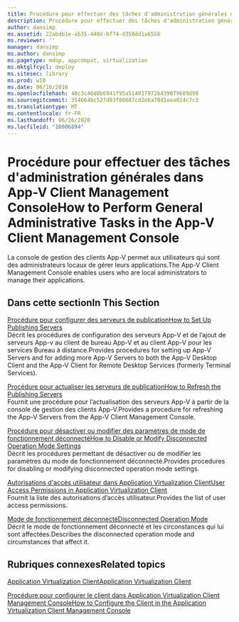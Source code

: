 ```yaml
---
title: Procédure pour effectuer des tâches d'administration générales dans App-V Client Management Console
description: Procédure pour effectuer des tâches d'administration générales dans App-V Client Management Console
author: dansimp
ms.assetid: 22abdb1e-ab35-440d-bf74-d358dd1a6558
ms.reviewer: ''
manager: dansimp
ms.author: dansimp
ms.pagetype: mdop, appcompat, virtualization
ms.mktglfcycl: deploy
ms.sitesec: library
ms.prod: w10
ms.date: 06/16/2016
ms.openlocfilehash: 48c3c46d8b6941f95a514017972b439079689d98
ms.sourcegitcommit: 354664bc527d93f80687cd2eba70d1eea024c7c3
ms.translationtype: MT
ms.contentlocale: fr-FR
ms.lasthandoff: 06/26/2020
ms.locfileid: "10806894"
---
```

# <span data-ttu-id="6e6c9-103">Procédure pour effectuer des tâches d'administration générales dans App-V Client Management Console</span><span class="sxs-lookup"><span data-stu-id="6e6c9-103">How to Perform General Administrative Tasks in the App-V Client Management Console</span></span>


<span data-ttu-id="6e6c9-104">La console de gestion des clients App-V permet aux utilisateurs qui sont des administrateurs locaux de gérer leurs applications.</span><span class="sxs-lookup"><span data-stu-id="6e6c9-104">The App-V Client Management Console enables users who are local administrators to manage their applications.</span></span>

## <span data-ttu-id="6e6c9-105">Dans cette section</span><span class="sxs-lookup"><span data-stu-id="6e6c9-105">In This Section</span></span>


<a href="" id="how-to-set-up-publishing-servers"></a>[<span data-ttu-id="6e6c9-106">Procédure pour configurer des serveurs de publication</span><span class="sxs-lookup"><span data-stu-id="6e6c9-106">How to Set Up Publishing Servers</span></span>](how-to-set-up-publishing-servers.md)  
<span data-ttu-id="6e6c9-107">Décrit les procédures de configuration des serveurs App-V et de l’ajout de serveurs App-v au client de bureau App-V et au client App-V pour les services Bureau à distance.</span><span class="sxs-lookup"><span data-stu-id="6e6c9-107">Provides procedures for setting up App-V Servers and for adding more App-V Servers to both the App-V Desktop Client and the App-V Client for Remote Desktop Services (formerly Terminal Services).</span></span>

<a href="" id="how-to-refresh-the-publishing-servers"></a>[<span data-ttu-id="6e6c9-108">Procédure pour actualiser les serveurs de publication</span><span class="sxs-lookup"><span data-stu-id="6e6c9-108">How to Refresh the Publishing Servers</span></span>](how-to-refresh-the-publishing-servers.md)  
<span data-ttu-id="6e6c9-109">Fournit une procédure pour l’actualisation des serveurs App-V à partir de la console de gestion des clients App-V.</span><span class="sxs-lookup"><span data-stu-id="6e6c9-109">Provides a procedure for refreshing the App-V Servers from the App-V Client Management Console.</span></span>

<a href="" id="how-to-disable-or-modify-disconnected-operation-mode-settings"></a>[<span data-ttu-id="6e6c9-110">Procédure pour désactiver ou modifier des paramètres de mode de fonctionnement déconnecté</span><span class="sxs-lookup"><span data-stu-id="6e6c9-110">How to Disable or Modify Disconnected Operation Mode Settings</span></span>](how-to-disable-or-modify-disconnected-operation-mode-settings.md)  
<span data-ttu-id="6e6c9-111">Décrit les procédures permettant de désactiver ou de modifier les paramètres du mode de fonctionnement déconnecté.</span><span class="sxs-lookup"><span data-stu-id="6e6c9-111">Provides procedures for disabling or modifying disconnected operation mode settings.</span></span>

<a href="" id="user-access-permissions-in-application-virtualization-client"></a>[<span data-ttu-id="6e6c9-112">Autorisations d'accès utilisateur dans Application Virtualization Client</span><span class="sxs-lookup"><span data-stu-id="6e6c9-112">User Access Permissions in Application Virtualization Client</span></span>](user-access-permissions-in-application-virtualization-client.md)  
<span data-ttu-id="6e6c9-113">Fournit la liste des autorisations d’accès utilisateur.</span><span class="sxs-lookup"><span data-stu-id="6e6c9-113">Provides the list of user access permissions.</span></span>

<a href="" id="disconnected-operation-mode"></a>[<span data-ttu-id="6e6c9-114">Mode de fonctionnement déconnecté</span><span class="sxs-lookup"><span data-stu-id="6e6c9-114">Disconnected Operation Mode</span></span>](disconnected-operation-mode.md)  
<span data-ttu-id="6e6c9-115">Décrit le mode de fonctionnement déconnecté et les circonstances qui lui sont affectées.</span><span class="sxs-lookup"><span data-stu-id="6e6c9-115">Describes the disconnected operation mode and circumstances that affect it.</span></span>

## <span data-ttu-id="6e6c9-116">Rubriques connexes</span><span class="sxs-lookup"><span data-stu-id="6e6c9-116">Related topics</span></span>


[<span data-ttu-id="6e6c9-117">Application Virtualization Client</span><span class="sxs-lookup"><span data-stu-id="6e6c9-117">Application Virtualization Client</span></span>](application-virtualization-client.md)

[<span data-ttu-id="6e6c9-118">Procédure pour configurer le client dans Application Virtualization Client Management Console</span><span class="sxs-lookup"><span data-stu-id="6e6c9-118">How to Configure the Client in the Application Virtualization Client Management Console</span></span>](how-to-configure-the-client-in-the-application-virtualization-client-management-console.md)

 

 





